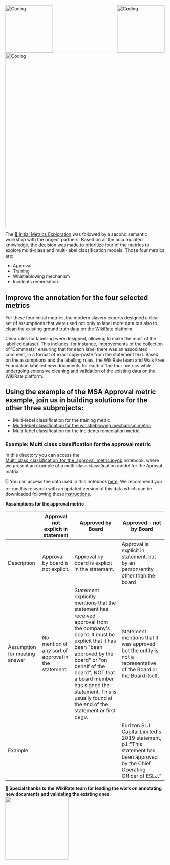  
 
<img align="left" alt="Coding" width="150" src="https://user-images.githubusercontent.com/64998301/143171138-777e6d3d-3442-4872-8ada-e1bd311a49f9.png">
 
<img align="right" alt="Coding" width="150" src="https://user-images.githubusercontent.com/64998301/143171267-86860e2b-8a25-440e-b778-a860ceac7e99.png">
 
<img align="center" alt="Coding" width="550" src="https://cdn.dribbble.com/users/917530/screenshots/2879128/media/6008ce6d81787b9aa0ed9c0101b75567.gif">
 
 
 
 
 
The [📔 Initial Metrics Exploration](https://github.com/the-future-society/Project-AIMS-AI-against-Modern-Slavery/tree/main/%F0%9F%93%94%20Initial%20Metrics%20Exploration)  was followed by a second semantic workshop with the project partners. Based on all the accumulated knowledge, the decision was made to prioritize four of the metrics to explore multi-class and multi-label classification models.  Those four metrics are: 
 
- Approval
- Training
- Whistleblowing mechanism
- Incidents remediation
 
## Improve the annotation for the four selected metrics
 
For these four initial metrics, the modern slavery experts designed a clear set of assumptions that were used not only to label more data but also to clean the existing ground truth data on the WikiRate platform. 
 
Clear rules for labelling were designed, allowing to make the most of the labelled dataset. This includes, for instance, improvements of the collection of 'Commnets', ensuring that for each label there was an associated comment, in a format of exact copy-paste from the statement text. Based on the assumptions and the labelling rules, the WikiRate team and Walk Free Foundation labelled new documents for each of the four metrics while undergoing extensive cleaning and validation of the existing data on the WikiRate platform. 
 
## Using the example of the  MSA Approval metric example, join us in building solutions for the other three subprojects: 

- Multi-lebel classification for the training metric
- [Multi-lebel classification for the whistleblowing mechanism metric](https://github.com/the-future-society/Project-AIMS-AI-against-Modern-Slavery/blob/5de58783983e5634c47353e7c898edb67485af66/%F0%9F%93%94%20Model%20for%20multi-class%20and%20multi-label%20classification%20for%20core%20metrics/Sub-project:%20Multi-label%20classification%20for%20the%20MSA%20Whistleblower%20Mechanism%20Metric/README.md)
- Multi-lebel classification for the incidents remediation metric
 
### Example: Multi class classification for the approval metric
 
In this directory you can access the [Multi_class_classification_for_the_approval_metric.ipynb](https://github.com/the-future-society/Project-AIMS-AI-against-Modern-Slavery/blob/1fe5bbcf0eef6b0997eef6e14337d92096525175/%F0%9F%93%94%20Model%20for%20multi-class%20and%20multi-label%20classification%20for%20core%20metrics/Multi_class_classification_for_the_approval_metric.ipynb) notebook, where we present an example of a multi-class classification model for the Aproval matrix. 
 
🗄️ You can access the data used in this notebook [here](https://drive.google.com/file/d/1xThQSWn501Jlxfay-c7u-EjTu-3R1FAg/view?usp=sharing). We recommend you re-run this research with an updated version of this data which can be downloaded following these [instructions](https://github.com/the-future-society/Project-AIMS-AI-against-Modern-Slavery/tree/main/%F0%9F%97%84%EF%B8%8F%20Data%20and%20text%20extraction/WikiRate).

 
**Assumptions for the approval metric**
 
| |Approval not explicit in statement| Approved by Board| Approved - not by Board
|-|--------------------------------------------|---------------------------|--------------------------------|
|Description| Approval by board is not explicit.| Approval by board is explicit in the statement.| Approval is explicit in statement, but by an person/entity other than the board|
|Assumption for meeting answer|No mention of any sort of approval in the statement.|Statement explicitly mentions that the statement has received approval from the company's board. It must be explicit that it has been "been approved by the board" or "on behalf of the board", NOT that a board member has signed the statement. This is usually found at the end of the statement or first page.|Statement mentions that it was approved but the entity is not a representative of the Board or the Board itself.|
|Example| | | Eurizon SLJ Capital Limited's 2019 statement, p1:"This statement has been approved by the Chief Operating Officer of ESLJ." |
 
 
 
**🙏 Special thanks to the WikiRate team for leading the work on annotating new documents and validating the existing ones.**
<img align="left" width="200" src="https://user-images.githubusercontent.com/64998301/143174086-aebdf1ed-fe4a-400f-95b2-0269cd10498b.png">
 
 
 
 
 
